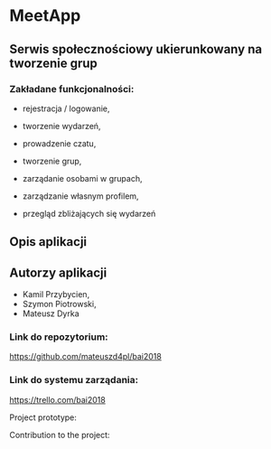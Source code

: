 
# MeetApp
## Serwis społecznościowy ukierunkowany na tworzenie grup

### Zakładane funkcjonalności:

* rejestracja / logowanie,

* tworzenie wydarzeń,

* prowadzenie czatu,

* tworzenie grup,

* zarządanie osobami w grupach,

* zarządzanie własnym profilem,

* przegląd zbliżających się wydarzeń

## Opis aplikacji

## Autorzy aplikacji
- Kamil Przybycien,
- Szymon Piotrowski,
- Mateusz Dyrka

### Link do repozytorium:
https://github.com/mateuszd4pl/bai2018


### Link do systemu zarządania: 
https://trello.com/bai2018


Project prototype:


Contribution to the project:
